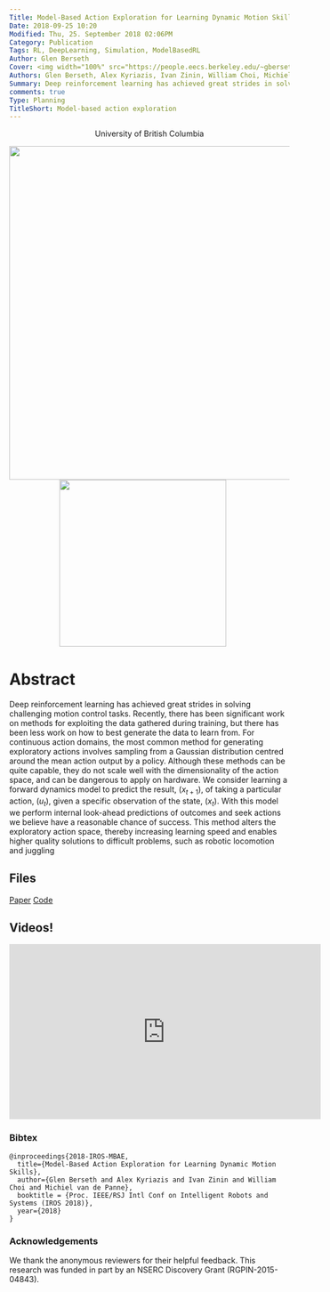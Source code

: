 ```yaml
---
Title: Model-Based Action Exploration for Learning Dynamic Motion Skills
Date: 2018-09-25 10:20
Modified: Thu, 25. September 2018 02:06PM 
Category: Publication
Tags: RL, DeepLearning, Simulation, ModelBasedRL
Author: Glen Berseth
Cover: <img width="100%" src="https://people.eecs.berkeley.edu/~gberseth/projects/SMBAE/teaser.png">
Authors: Glen Berseth, Alex Kyriazis, Ivan Zinin, William Choi, Michiel van de Panne
Summary: Deep reinforcement learning has achieved great strides in solving challenging motion control tasks. Recently, there has been significant work on methods for exploiting the data gathered during training, but there has been less work on how to best generate the data to learn from. For continuous action domains, the most common method for generating exploratory actions involves sampling from a Gaussian distribution centred around the mean action output by a policy. Although these methods can be quite capable, they do not scale well with the dimensionality of the action space, and can be dangerous to apply on hardware. We consider learning a forward dynamics model to predict the result, $(x_{t+1})$, of taking a particular action, $(u_{t})$, given a specific observation of the state, $(x_{t})$. With this model we perform internal look-ahead predictions of outcomes and seek actions we believe have a reasonable chance of success. This method alters the exploratory action space, thereby increasing learning speed and enables higher quality solutions to difficult problems, such as robotic locomotion and juggling
comments: true
Type: Planning
TitleShort: Model-based action exploration
---
```


<div align="center">
	<p>	
            University of British Columbia
    </p>
</div>

<div align="center">
			<span class="STYLE17"> <img width="600" src="https://people.eecs.berkeley.edu/~gberseth/projects/SMBAE/teaser.png"> </span>
			<span class="STYLE17"> <img width="300" src="https://people.eecs.berkeley.edu/~gberseth/projects/SMBAE/teaser2.png"> </span> &nbsp; &nbsp; &nbsp;

</div>

# Abstract

Deep reinforcement learning has achieved great strides in solving challenging motion control tasks. Recently, there has been significant work on methods for exploiting the data gathered during training, but there has been less work on how to best generate the data to learn from. For continuous action domains, the most common method for generating exploratory actions involves sampling from a Gaussian distribution centred around the mean action output by a policy. Although these methods can be quite capable, they do not scale well with the dimensionality of the action space, and can be dangerous to apply on hardware. We consider learning a forward dynamics model to predict the result, $(x_{t+1})$, of taking a particular action, $(u_{t})$, given a specific observation of the state, $(x_{t})$. With this model we perform internal look-ahead predictions of outcomes and seek actions we believe have a reasonable chance of success. This method alters the exploratory action space, thereby increasing learning speed and enables higher quality solutions to difficult problems, such as robotic locomotion and juggling


## Files

[Paper](https://people.eecs.berkeley.edu/~gberseth/projects/SMBAE/MBAE_paper.pdf)
[Code](https://github.com/FracturedPlane/SMBAE)

## Videos!

<iframe width="560" height="315" src="https://www.youtube.com/embed/yjomPyWZRhY" frameborder="0" allow="autoplay; encrypted-media" allowfullscreen></iframe>

### Bibtex

```
@inproceedings{2018-IROS-MBAE,
  title={Model-Based Action Exploration for Learning Dynamic Motion Skills},
  author={Glen Berseth and Alex Kyriazis and Ivan Zinin and William Choi and Michiel van de Panne},
  booktitle = {Proc. IEEE/RSJ Intl Conf on Intelligent Robots and Systems (IROS 2018)},
  year={2018}
}
```

### Acknowledgements

We thank the anonymous reviewers for their helpful feedback. This research was funded in part by an NSERC Discovery Grant (RGPIN-2015-04843).

